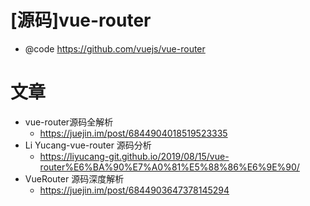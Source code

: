 # [源码]vue-router

- @code https://github.com/vuejs/vue-router

# 文章

- vue-router源码全解析
  - https://juejin.im/post/6844904018519523335
- Li Yucang-vue-router 源码分析
  - https://liyucang-git.github.io/2019/08/15/vue-router%E6%BA%90%E7%A0%81%E5%88%86%E6%9E%90/
- VueRouter 源码深度解析
  - https://juejin.im/post/6844903647378145294

